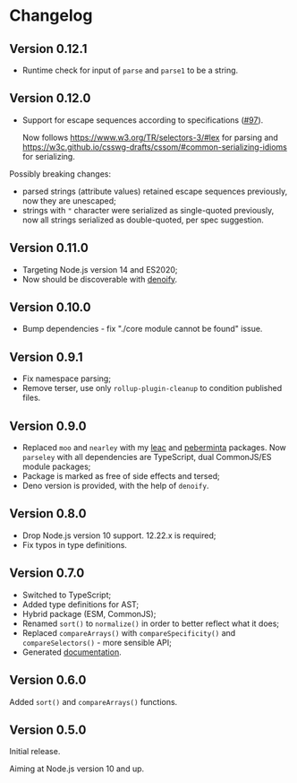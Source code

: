# Changelog

## Version 0.12.1

* Runtime check for input of `parse` and `parse1` to be a string.

## Version 0.12.0

* Support for escape sequences according to specifications ([#97](https://github.com/mxxii/parseley/issues/97)).

    Now follows <https://www.w3.org/TR/selectors-3/#lex> for parsing and <https://w3c.github.io/csswg-drafts/cssom/#common-serializing-idioms> for serializing.

Possibly breaking changes:

* parsed strings (attribute values) retained escape sequences previously, now they are unescaped;
* strings with `"` character were serialized as single-quoted previously, now all strings serialized as double-quoted, per spec suggestion.

## Version 0.11.0

* Targeting Node.js version 14 and ES2020;
* Now should be discoverable with [denoify](https://github.com/garronej/denoify).

## Version 0.10.0

* Bump dependencies - fix "./core module cannot be found" issue.

## Version 0.9.1

* Fix namespace parsing;
* Remove terser, use only `rollup-plugin-cleanup` to condition published files.

## Version 0.9.0

* Replaced `moo` and `nearley` with my [leac](https://github.com/mxxii/leac) and [peberminta](https://github.com/mxxii/peberminta) packages. Now `parseley` with all dependencies are TypeScript, dual CommonJS/ES module packages;
* Package is marked as free of side effects and tersed;
* Deno version is provided, with the help of `denoify`.

## Version 0.8.0

* Drop Node.js version 10 support. 12.22.x is required;
* Fix typos in type definitions.

## Version 0.7.0

* Switched to TypeScript;
* Added type definitions for AST;
* Hybrid package (ESM, CommonJS);
* Renamed `sort()` to `normalize()` in order to better reflect what it does;
* Replaced `compareArrays()` with `compareSpecificity()` and `compareSelectors()` - more sensible API;
* Generated [documentation](https://github.com/mxxii/parseley/tree/main/docs).

## Version 0.6.0

Added `sort()` and `compareArrays()` functions.

## Version 0.5.0

Initial release.

Aiming at Node.js version 10 and up.
